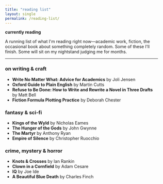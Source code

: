 ```yaml
---
title: "reading list"
layout: single
permalink: /reading-list/
---
```


**currently reading**

A running list of what I'm reading right now—academic work, fiction, the occasional book about something completely random. Some of these I'll finish. Some will sit on my nightstand judging me for months. 

---

### on writing & craft

* **Write No Matter What: Advice for Academics** by Joli Jensen
* **Oxford Guide to Plain English** by Martin Cutts
* **Refuse to Be Done: How to Write and Rewrite a Novel in Three Drafts** by Matt Bell
* **Fiction Formula Plotting Practice** by Deborah Chester

### fantasy & sci-fi

* **Kings of the Wyld** by Nicholas Eames
* **The Hunger of the Gods** by John Gwynne
* **The Martyr** by Anthony Ryan
* **Empire of Silence** by Christopher Ruocchio

### crime, mystery & horror

* **Knots & Crosses** by Ian Rankin
* **Clown in a Cornfield** by Adam Cesare
* **IQ** by Joe Ide
* **A Beautiful Blue Death** by Charles Finch